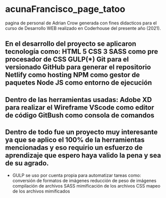 # acunaFrancisco_page_tatoo
pagina de personal de Adrian Crow generada con fines didacticos 
para el curso de Desarrollo WEB realizado en Coderhouse del presente año (2021).

En el desarrollo del proyecto se aplicaron tecnología como:
HTML 5
CSS 3
SASS como pre procesador de CSS
GULP(*)
Git para el versionado
GitHub para generar el repositorio
Netlify como hosting
NPM como gestor de paquetes 
Node JS como entorno de ejecución 
----
Dentro de las herramientas usadas:
Adobe XD para realizar el Wireframe
VScode como editor de código
GitBush como consola de comandos 
-----------------------------------------------
Dentro de todo fue un proyecto muy interesante ya que se aplico el 100% de la 
herramientas mencionadas y eso requirio un esfuerzo de aprendizaje que espero
haya valido la pena y sea de su agrado.
-----------------------------------------------
* GULP se uso por cuenta propia para automatizar tareas como:
conversión de formatos de imágenes
reducción de peso de imágenes
compilación de archivos SASS
mimificación de los archivos CSS
mapeo de los archivos mimificados




